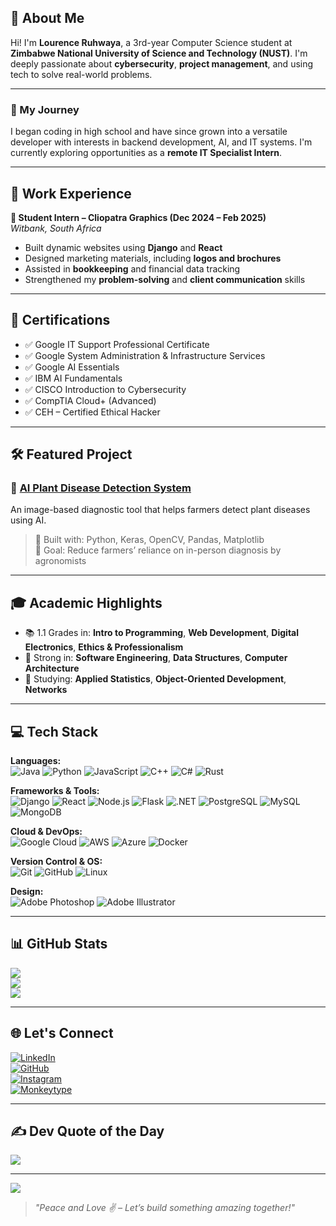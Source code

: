 ## 👋 About Me

Hi! I'm **Lourence Ruhwaya**, a 3rd-year Computer Science student at **Zimbabwe National University of Science and Technology (NUST)**. I'm deeply passionate about **cybersecurity**, **project management**, and using tech to solve real-world problems.

---

### 🚀 My Journey

I began coding in high school and have since grown into a versatile developer with interests in backend development, AI, and IT systems. I'm currently exploring opportunities as a **remote IT Specialist Intern**.

---

## 💼 Work Experience

**🎨 Student Intern – Cliopatra Graphics (Dec 2024 – Feb 2025)**  
*Witbank, South Africa*

- Built dynamic websites using **Django** and **React**
- Designed marketing materials, including **logos and brochures**
- Assisted in **bookkeeping** and financial data tracking
- Strengthened my **problem-solving** and **client communication** skills

---

## 📜 Certifications

- ✅ Google IT Support Professional Certificate  
- ✅ Google System Administration & Infrastructure Services  
- ✅ Google AI Essentials  
- ✅ IBM AI Fundamentals  
- ✅ CISCO Introduction to Cybersecurity  
- ✅ CompTIA Cloud+ (Advanced)  
- ✅ CEH – Certified Ethical Hacker  

---

## 🛠️ Featured Project

### 🌿 [AI Plant Disease Detection System](https://github.com/Anotida28/AI_Plant_Disease_Prediction)

An image-based diagnostic tool that helps farmers detect plant diseases using AI.

> 🔧 Built with: Python, Keras, OpenCV, Pandas, Matplotlib  
> 🎯 Goal: Reduce farmers’ reliance on in-person diagnosis by agronomists

---

## 🎓 Academic Highlights

- 📚 1.1 Grades in: **Intro to Programming**, **Web Development**, **Digital Electronics**, **Ethics & Professionalism**
- 🧠 Strong in: **Software Engineering**, **Data Structures**, **Computer Architecture**
- 🧪 Studying: **Applied Statistics**, **Object-Oriented Development**, **Networks**

---

## 💻 Tech Stack

**Languages:**  
![Java](https://img.shields.io/badge/Java-%23ED8B00.svg?style=for-the-badge&logo=openjdk&logoColor=white)
![Python](https://img.shields.io/badge/Python-3776AB.svg?style=for-the-badge&logo=python&logoColor=white)
![JavaScript](https://img.shields.io/badge/JavaScript-%23323330.svg?style=for-the-badge&logo=javascript&logoColor=%23F7DF1E)
![C++](https://img.shields.io/badge/C++-%2300599C.svg?style=for-the-badge&logo=c%2B%2B&logoColor=white)
![C#](https://img.shields.io/badge/C%23-%23239120.svg?style=for-the-badge&logo=csharp&logoColor=white)
![Rust](https://img.shields.io/badge/Rust-%23000000.svg?style=for-the-badge&logo=rust&logoColor=white)

**Frameworks & Tools:**  
![Django](https://img.shields.io/badge/Django-%23092E20.svg?style=for-the-badge&logo=django&logoColor=white)
![React](https://img.shields.io/badge/React-%2361DAFB.svg?style=for-the-badge&logo=react&logoColor=black)
![Node.js](https://img.shields.io/badge/Node.js-6DA55F?style=for-the-badge&logo=node.js&logoColor=white)
![Flask](https://img.shields.io/badge/Flask-%23000.svg?style=for-the-badge&logo=flask&logoColor=white)
![.NET](https://img.shields.io/badge/.NET-5C2D91?style=for-the-badge&logo=dotnet&logoColor=white)
![PostgreSQL](https://img.shields.io/badge/PostgreSQL-316192.svg?style=for-the-badge&logo=postgresql&logoColor=white)
![MySQL](https://img.shields.io/badge/MySQL-4479A1.svg?style=for-the-badge&logo=mysql&logoColor=white)
![MongoDB](https://img.shields.io/badge/MongoDB-4EA94B.svg?style=for-the-badge&logo=mongodb&logoColor=white)

**Cloud & DevOps:**  
![Google Cloud](https://img.shields.io/badge/Google%20Cloud-4285F4.svg?style=for-the-badge&logo=googlecloud&logoColor=white)
![AWS](https://img.shields.io/badge/AWS-%23FF9900.svg?style=for-the-badge&logo=amazonaws&logoColor=white)
![Azure](https://img.shields.io/badge/Azure-%230072C6.svg?style=for-the-badge&logo=azure-devops&logoColor=white)
![Docker](https://img.shields.io/badge/Docker-2496ED.svg?style=for-the-badge&logo=docker&logoColor=white)

**Version Control & OS:**  
![Git](https://img.shields.io/badge/Git-%23F05033.svg?style=for-the-badge&logo=git&logoColor=white)
![GitHub](https://img.shields.io/badge/GitHub-121011.svg?style=for-the-badge&logo=github&logoColor=white)
![Linux](https://img.shields.io/badge/Linux-FCC624?style=for-the-badge&logo=linux&logoColor=black)

**Design:**  
![Adobe Photoshop](https://img.shields.io/badge/Photoshop-%2331A8FF.svg?style=for-the-badge&logo=adobephotoshop&logoColor=white)
![Adobe Illustrator](https://img.shields.io/badge/Illustrator-%23FF9A00.svg?style=for-the-badge&logo=adobeillustrator&logoColor=white)

---

## 📊 GitHub Stats

![](https://github-readme-stats.vercel.app/api?username=Anotida28&theme=dark&hide_border=false&include_all_commits=true&count_private=true)  
![](https://github-readme-streak-stats.herokuapp.com/?user=Anotida28&theme=dark&hide_border=false)  
![](https://github-readme-stats.vercel.app/api/top-langs/?username=Anotida28&theme=dark&layout=compact)

---

## 🌐 Let's Connect

[![LinkedIn](https://img.shields.io/badge/LinkedIn-blue?style=for-the-badge&logo=linkedin)](https://www.linkedin.com/in/lourence-ruhwaya-a61884254/)  
[![GitHub](https://img.shields.io/badge/GitHub-grey?style=for-the-badge&logo=github)](https://github.com/Anotida28)  
[![Instagram](https://img.shields.io/badge/Instagram-purple?style=for-the-badge&logo=instagram)](https://www.instagram.com/k_i_n_g_728/)  
[![Monkeytype](https://img.shields.io/badge/Monkeytype-orange?style=for-the-badge&logo=typography)](https://monkeytype.com/account)

---

## ✍️ Dev Quote of the Day
![](https://quotes-github-readme.vercel.app/api?type=horizontal&theme=radical)

---

[![](https://visitcount.itsvg.in/api?id=Anotida28&icon=0&color=0)](https://visitcount.itsvg.in)

> _"Peace and Love ✌️ – Let’s build something amazing together!"_
